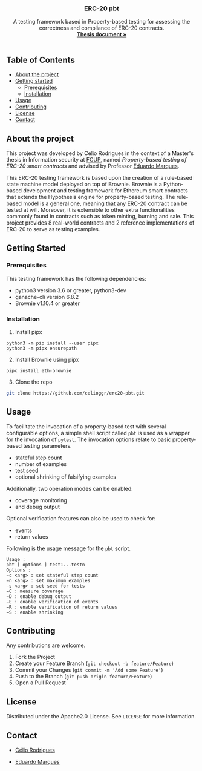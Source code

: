 
<h3 align="center">ERC-20 pbt</h3>

<p align="center">
  A testing framework based in Property-based testing for assessing the correctness
and compliance of ERC-20 contracts.<br />
  <a href="https://github.com/celioggr/erc20-pbt/blob/master/Property-based%20testing%20of%20ERC-20%20smart%20contracts.pdf"><strong>Thesis document »</strong></a>
  <br/>
  <br/>
</p>

<!-- TABLE OF CONTENTS -->
## Table of Contents

* [About the project](#about-the-project)
* [Getting started](#getting-started)
  * [Prerequisites](#prerequisites)
  * [Installation](#installation)
* [Usage](#usage)
* [Contributing](#contributing)
* [License](#license)
* [Contact](#contact)

<!-- ABOUT THE PROJECT -->
## About the project


This project was developed by Célio Rodrigues in the context of a Master's thesis in Information security at [FCUP](https://sigarra.up.pt/fcup/en/WEB_PAGE.INICIAL), named *Property-based testing of ERC-20 smart contracts* and advised by Professor [Eduardo Marques](https://github.com/edrdo). 

This ERC-20 testing framework is based upon the creation of a rule-based state machine model
deployed on top of Brownie. Brownie is a Python-based development and testing framework for
Ethereum smart contracts that extends the Hypothesis engine for property-based testing. The
rule-based model is a general one, meaning that any ERC-20 contract can be tested at will. Moreover, it is extensible to other extra functionalities commonly found in contracts such as token
minting, burning and sale. This project provides 8 real-world contracts and 2 reference implementations of ERC-20 to serve as testing examples.


<!-- GETTING STARTED -->
## Getting Started

### Prerequisites

This testing framework has the following dependencies:
* python3 version 3.6 or greater, python3-dev
* ganache-cli version 6.8.2
* Brownie v1.10.4 or greater

### Installation

1. Install pipx
```
python3 -m pip install --user pipx
python3 -m pipx ensurepath
```
2. Install Brownie using pipx
```
pipx install eth-brownie
```
3. Clone the repo
```sh
git clone https://github.com/celioggr/erc20-pbt.git
```


<!-- USAGE EXAMPLES -->
## Usage
To facilitate the invocation of a property-based test with several configurable options, a
simple shell script called `pbt` is used as a wrapper for the invocation of `pytest`. 
The invocation options relate to basic property-based testing parameters. 

* stateful step count
* number of examples
* test seed
* optional shrinking of falsifying examples

Additionally, two operation modes can be enabled:

* coverage monitoring 
* and debug output 

Optional verification features can also be used to check for:
* events 
* return values


Following is the usage message for the `pbt` script.
```
Usage :
pbt [ options ] test1...testn
Options :
−c <arg> : set stateful step count
−n <arg> : set maximum examples
−s <arg> : set seed for tests
−C : measure coverage
−D : enable debug output
−E : enable verification of events
−R : enable verification of return values
−S : enable shrinking
```

<!-- CONTRIBUTING -->
## Contributing

Any contributions are welcome.

1. Fork the Project
2. Create your Feature Branch (`git checkout -b feature/Feature`)
3. Commit your Changes (`git commit -m 'Add some Feature'`)
4. Push to the Branch (`git push origin feature/Feature`)
5. Open a Pull Request

<!-- LICENSE -->
## License

Distributed under the Apache2.0 License. See `LICENSE` for more information.


<!-- CONTACT -->
## Contact

* [Célio Rodrigues](https://github.com/celioggr)

* [Eduardo Marques](https://github.com/edrdo)
